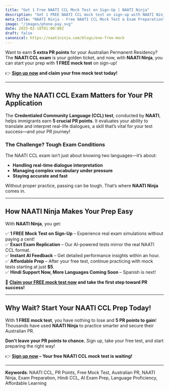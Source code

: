 ```yaml
---
title: "Get 1 Free NAATI CCL Mock Test on Sign-Up | NAATI Ninja"
description: "Get 1 FREE NAATI CCL mock test on sign-up with NAATI Ninja! Ace your Australian PR application with AI-powered practice tests and expert feedback. Prepare for your NAATI Australia test with online NAATI coaching."
meta_title: "NAATI Ninja - Free NAATI CCL Mock Test & Exam Preparation"
image: "/images/phone-pay.svg"
date: 2025-02-18T01:00:00Z
draft: false
canonical: https://naatininja.com/blogs/one-free-mock
---
```



Want to earn **5 extra PR points** for your Australian Permanent Residency? The **NAATI CCL exam** is your golden ticket, and now, with **NAATI Ninja**, you can start your prep with **1 FREE mock test** on sign-up!

👉 **[Sign up now](https://app.naatininja.com) and claim your free mock test today!**

---

## Why the NAATI CCL Exam Matters for Your PR Application

The **Credentialed Community Language (CCL) test**, conducted by **NAATI**, helps immigrants earn **5 crucial PR points**. It evaluates your ability to translate and interpret real-life dialogues, a skill that’s vital for your test success—and your PR journey!

### The Challenge? Tough Exam Conditions

The NAATI CCL exam isn’t just about knowing two languages—it’s about:
- **Handling real-time dialogue interpretation**
- **Managing complex vocabulary under pressure**
- **Staying accurate and fast**

Without proper practice, passing can be tough. That’s where **NAATI Ninja** comes in.

---

## How NAATI Ninja Makes Your Prep Easy

With **NAATI Ninja**, you get:

✅ **1 FREE Mock Test on Sign-Up** – Experience real exam simulations without paying a cent!  
✅ **Exact Exam Replication** – Our AI-powered tests mirror the real NAATI CCL format.  
✅ **Instant AI Feedback** – Get detailed performance insights within an hour.  
✅ **Affordable Prep** – After your free test, continue practicing with mock tests starting at just **$5**.  
✅ **Hindi Support Now, More Languages Coming Soon** – Spanish is next!  

🚀 **[Claim your FREE mock test now](https://app.naatininja.com) and take the first step toward PR success!**

---

## Why Wait? Start Your NAATI CCL Prep Today!

With **1 FREE mock test**, you have nothing to lose and **5 PR points to gain**! Thousands have used **NAATI Ninja** to practice smarter and secure their Australian PR.

**Don't leave your PR points to chance.** Sign up, take your free test, and start preparing the right way!

👉 **[Sign up now](https://app.naatininja.com) – Your free NAATI CCL mock test is waiting!**

---

**Keywords**: NAATI CCL, PR Points, Free Mock Test, Australian PR, NAATI Ninja, Exam Preparation, Hindi CCL, AI Exam Prep, Language Proficiency, Affordable Learning
